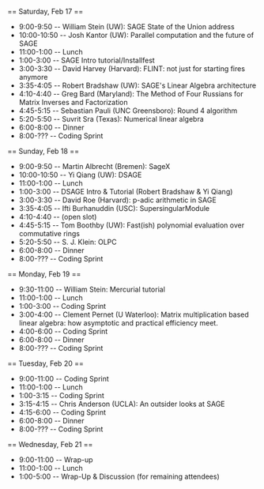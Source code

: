 == Saturday, Feb 17 ==

 * 9:00-9:50 -- William Stein (UW): SAGE State of the Union address
 * 10:00-10:50 -- Josh Kantor (UW): Parallel computation and the future of SAGE
 * 11:00-1:00 -- Lunch
 * 1:00-3:00 -- SAGE Intro tutorial/Installfest
 * 3:00-3:30 -- David Harvey (Harvard): FLINT: not just for starting fires anymore
 * 3:35-4:05 -- Robert Bradshaw (UW): SAGE's Linear Algebra architecture
 * 4:10-4:40 -- Greg Bard (Maryland): The Method of Four Russians for Matrix Inverses and Factorization
 * 4:45-5:15 -- Sebastian Pauli (UNC Greensboro): Round 4 algorithm
 * 5:20-5:50 -- Suvrit Sra (Texas): Numerical linear algebra
 * 6:00-8:00 -- Dinner
 * 8:00-??? -- Coding Sprint

== Sunday, Feb 18 ==

 * 9:00-9:50 -- Martin Albrecht (Bremen): SageX
 * 10:00-10:50 -- Yi Qiang (UW): DSAGE
 * 11:00-1:00 -- Lunch
 * 1:00-3:00 -- DSAGE Intro & Tutorial (Robert Bradshaw & Yi Qiang)
 * 3:00-3:30 -- David Roe (Harvard): p-adic arithmetic in SAGE
 * 3:35-4:05 -- Ifti Burhanuddin (USC): SupersingularModule
 * 4:10-4:40 -- (open slot)
 * 4:45-5:15 -- Tom Boothby (UW): Fast(ish) polynomial evaluation over commutative rings
 * 5:20-5:50 -- S. J. Klein: OLPC
 * 6:00-8:00 -- Dinner
 * 8:00-??? -- Coding Sprint

== Monday, Feb 19 ==

 * 9:30-11:00 -- William Stein: Mercurial tutorial
 * 11:00-1:00 -- Lunch
 * 1:00-3:00 -- Coding Sprint
 * 3:00-4:00 -- Clement Pernet (U Waterloo): Matrix multiplication based linear algebra: how asymptotic and practical efficiency meet.
 * 4:00-6:00 -- Coding Sprint
 * 6:00-8:00 -- Dinner
 * 8:00-??? -- Coding Sprint

== Tuesday, Feb 20 ==

 * 9:00-11:00 -- Coding Sprint
 * 11:00-1:00 -- Lunch
 * 1:00-3:15 -- Coding Sprint
 * 3:15-4:15 -- Chris Anderson (UCLA): An outsider looks at SAGE
 * 4:15-6:00 -- Coding Sprint
 * 6:00-8:00 -- Dinner
 * 8:00-??? -- Coding Sprint

== Wednesday, Feb 21 ==

 * 9:00-11:00 -- Wrap-up
 * 11:00-1:00 -- Lunch
 * 1:00-5:00 -- Wrap-Up & Discussion (for remaining attendees)
